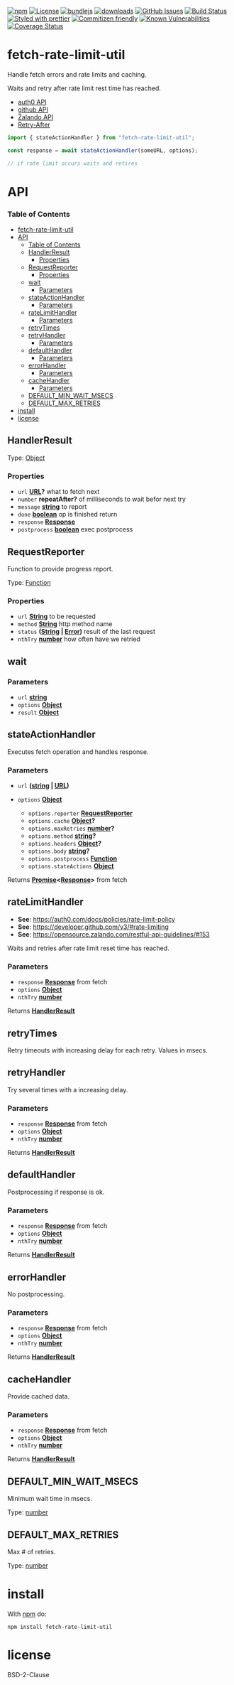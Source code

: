 [![npm](https://img.shields.io/npm/v/fetch-rate-limit-util.svg)](https://www.npmjs.com/package/fetch-rate-limit-util)
[![License](https://img.shields.io/badge/License-BSD%203--Clause-blue.svg)](https://opensource.org/licenses/BSD-3-Clause)
[![bundlejs](https://deno.bundlejs.com/?q=fetch-rate-limit-util\&badge=detailed)](https://bundlejs.com/?q=fetch-rate-limit-util)
[![downloads](http://img.shields.io/npm/dm/fetch-rate-limit-util.svg?style=flat-square)](https://npmjs.org/package/fetch-rate-limit-util)
[![GitHub Issues](https://img.shields.io/github/issues/arlac77/fetch-rate-limit-util.svg?style=flat-square)](https://github.com/arlac77/fetch-rate-limit-util/issues)
[![Build Status](https://img.shields.io/endpoint.svg?url=https%3A%2F%2Factions-badge.atrox.dev%2Farlac77%2Ffetch-rate-limit-util%2Fbadge\&style=flat)](https://actions-badge.atrox.dev/arlac77/fetch-rate-limit-util/goto)
[![Styled with prettier](https://img.shields.io/badge/styled_with-prettier-ff69b4.svg)](https://github.com/prettier/prettier)
[![Commitizen friendly](https://img.shields.io/badge/commitizen-friendly-brightgreen.svg)](http://commitizen.github.io/cz-cli/)
[![Known Vulnerabilities](https://snyk.io/test/github/arlac77/fetch-rate-limit-util/badge.svg)](https://snyk.io/test/github/arlac77/fetch-rate-limit-util)
[![Coverage Status](https://coveralls.io/repos/arlac77/fetch-rate-limit-util/badge.svg)](https://coveralls.io/github/arlac77/fetch-rate-limit-util)

# fetch-rate-limit-util

Handle fetch errors and rate limits and caching.

Waits and retry after rate limit rest time has reached.

*   [auth0 API](https://auth0.com/docs/policies/rate-limit-policy)
*   [github API](https://developer.github.com/v3/#rate-limiting)
*   [Zalando API](https://opensource.zalando.com/restful-api-guidelines/#153)
*   [Retry-After](https://developer.mozilla.org/en-US/docs/Web/HTTP/Headers/Retry-After)

```js
import { stateActionHandler } from "fetch-rate-limit-util";

const response = await stateActionHandler(someURL, options);

// if rate limit occurs waits and retires

```

# API

<!-- Generated by documentation.js. Update this documentation by updating the source code. -->

### Table of Contents

- [fetch-rate-limit-util](#fetch-rate-limit-util)
- [API](#api)
    - [Table of Contents](#table-of-contents)
  - [HandlerResult](#handlerresult)
    - [Properties](#properties)
  - [RequestReporter](#requestreporter)
    - [Properties](#properties-1)
  - [wait](#wait)
    - [Parameters](#parameters)
  - [stateActionHandler](#stateactionhandler)
    - [Parameters](#parameters-1)
  - [rateLimitHandler](#ratelimithandler)
    - [Parameters](#parameters-2)
  - [retryTimes](#retrytimes)
  - [retryHandler](#retryhandler)
    - [Parameters](#parameters-3)
  - [defaultHandler](#defaulthandler)
    - [Parameters](#parameters-4)
  - [errorHandler](#errorhandler)
    - [Parameters](#parameters-5)
  - [cacheHandler](#cachehandler)
    - [Parameters](#parameters-6)
  - [DEFAULT\_MIN\_WAIT\_MSECS](#default_min_wait_msecs)
  - [DEFAULT\_MAX\_RETRIES](#default_max_retries)
- [install](#install)
- [license](#license)

## HandlerResult

Type: [Object](https://developer.mozilla.org/docs/Web/JavaScript/Reference/Global_Objects/Object)

### Properties

*   `url` **[URL](https://developer.mozilla.org/docs/Web/API/URL/URL)?** what to fetch next
*   `number` **repeatAfter?** of milliseconds to wait befor next try
*   `message` **[string](https://developer.mozilla.org/docs/Web/JavaScript/Reference/Global_Objects/String)** to report
*   `done` **[boolean](https://developer.mozilla.org/docs/Web/JavaScript/Reference/Global_Objects/Boolean)** op is finished return
*   `response` **[Response](https://developer.mozilla.org/docs/Web/Guide/HTML/HTML5)**&#x20;
*   `postprocess` **[boolean](https://developer.mozilla.org/docs/Web/JavaScript/Reference/Global_Objects/Boolean)** exec postprocess

## RequestReporter

Function to provide progress report.

Type: [Function](https://developer.mozilla.org/docs/Web/JavaScript/Reference/Statements/function)

### Properties

*   `url` **[String](https://developer.mozilla.org/docs/Web/JavaScript/Reference/Global_Objects/String)** to be requested
*   `method` **[String](https://developer.mozilla.org/docs/Web/JavaScript/Reference/Global_Objects/String)** http method name
*   `status` **([String](https://developer.mozilla.org/docs/Web/JavaScript/Reference/Global_Objects/String) | [Error](https://developer.mozilla.org/docs/Web/JavaScript/Reference/Global_Objects/Error))** result of the last request
*   `nthTry` **[number](https://developer.mozilla.org/docs/Web/JavaScript/Reference/Global_Objects/Number)** how often have we retried

## wait

### Parameters

*   `url` **[string](https://developer.mozilla.org/docs/Web/JavaScript/Reference/Global_Objects/String)**&#x20;
*   `options` **[Object](https://developer.mozilla.org/docs/Web/JavaScript/Reference/Global_Objects/Object)**&#x20;
*   `result` **[Object](https://developer.mozilla.org/docs/Web/JavaScript/Reference/Global_Objects/Object)**&#x20;

## stateActionHandler

Executes fetch operation and handles response.

### Parameters

*   `url` **([string](https://developer.mozilla.org/docs/Web/JavaScript/Reference/Global_Objects/String) | [URL](https://developer.mozilla.org/docs/Web/API/URL/URL))**&#x20;
*   `options` **[Object](https://developer.mozilla.org/docs/Web/JavaScript/Reference/Global_Objects/Object)**&#x20;

    *   `options.reporter` **[RequestReporter](#requestreporter)**&#x20;
    *   `options.cache` **[Object](https://developer.mozilla.org/docs/Web/JavaScript/Reference/Global_Objects/Object)?**&#x20;
    *   `options.maxRetries` **[number](https://developer.mozilla.org/docs/Web/JavaScript/Reference/Global_Objects/Number)?**&#x20;
    *   `options.method` **[string](https://developer.mozilla.org/docs/Web/JavaScript/Reference/Global_Objects/String)?**&#x20;
    *   `options.headers` **[Object](https://developer.mozilla.org/docs/Web/JavaScript/Reference/Global_Objects/Object)?**&#x20;
    *   `options.body` **[string](https://developer.mozilla.org/docs/Web/JavaScript/Reference/Global_Objects/String)?**&#x20;
    *   `options.postprocess` **[Function](https://developer.mozilla.org/docs/Web/JavaScript/Reference/Statements/function)**&#x20;
    *   `options.stateActions` **[Object](https://developer.mozilla.org/docs/Web/JavaScript/Reference/Global_Objects/Object)**&#x20;

Returns **[Promise](https://developer.mozilla.org/docs/Web/JavaScript/Reference/Global_Objects/Promise)<[Response](https://developer.mozilla.org/docs/Web/Guide/HTML/HTML5)>** from fetch

## rateLimitHandler

*   **See**: <https://auth0.com/docs/policies/rate-limit-policy>
*   **See**: <https://developer.github.com/v3/#rate-limiting>
*   **See**: <https://opensource.zalando.com/restful-api-guidelines/#153>

Waits and retries after rate limit reset time has reached.

### Parameters

*   `response` **[Response](https://developer.mozilla.org/docs/Web/Guide/HTML/HTML5)** from fetch
*   `options` **[Object](https://developer.mozilla.org/docs/Web/JavaScript/Reference/Global_Objects/Object)**&#x20;
*   `nthTry` **[number](https://developer.mozilla.org/docs/Web/JavaScript/Reference/Global_Objects/Number)**&#x20;

Returns **[HandlerResult](#handlerresult)**&#x20;

## retryTimes

Retry timeouts with
increasing delay for each retry.
Values in msecs.

## retryHandler

Try several times with a increasing delay.

### Parameters

*   `response` **[Response](https://developer.mozilla.org/docs/Web/Guide/HTML/HTML5)** from fetch
*   `options` **[Object](https://developer.mozilla.org/docs/Web/JavaScript/Reference/Global_Objects/Object)**&#x20;
*   `nthTry` **[number](https://developer.mozilla.org/docs/Web/JavaScript/Reference/Global_Objects/Number)**&#x20;

Returns **[HandlerResult](#handlerresult)**&#x20;

## defaultHandler

Postprocessing if response is ok.

### Parameters

*   `response` **[Response](https://developer.mozilla.org/docs/Web/Guide/HTML/HTML5)** from fetch
*   `options` **[Object](https://developer.mozilla.org/docs/Web/JavaScript/Reference/Global_Objects/Object)**&#x20;
*   `nthTry` **[number](https://developer.mozilla.org/docs/Web/JavaScript/Reference/Global_Objects/Number)**&#x20;

Returns **[HandlerResult](#handlerresult)**&#x20;

## errorHandler

No postprocessing.

### Parameters

*   `response` **[Response](https://developer.mozilla.org/docs/Web/Guide/HTML/HTML5)** from fetch
*   `options` **[Object](https://developer.mozilla.org/docs/Web/JavaScript/Reference/Global_Objects/Object)**&#x20;
*   `nthTry` **[number](https://developer.mozilla.org/docs/Web/JavaScript/Reference/Global_Objects/Number)**&#x20;

Returns **[HandlerResult](#handlerresult)**&#x20;

## cacheHandler

Provide cached data.

### Parameters

*   `response` **[Response](https://developer.mozilla.org/docs/Web/Guide/HTML/HTML5)** from fetch
*   `options` **[Object](https://developer.mozilla.org/docs/Web/JavaScript/Reference/Global_Objects/Object)**&#x20;
*   `nthTry` **[number](https://developer.mozilla.org/docs/Web/JavaScript/Reference/Global_Objects/Number)**&#x20;

Returns **[HandlerResult](#handlerresult)**&#x20;

## DEFAULT\_MIN\_WAIT\_MSECS

Minimum wait time in msecs.

Type: [number](https://developer.mozilla.org/docs/Web/JavaScript/Reference/Global_Objects/Number)

## DEFAULT\_MAX\_RETRIES

Max # of retries.

Type: [number](https://developer.mozilla.org/docs/Web/JavaScript/Reference/Global_Objects/Number)

# install

With [npm](http://npmjs.org) do:

```shell
npm install fetch-rate-limit-util
```

# license

BSD-2-Clause
